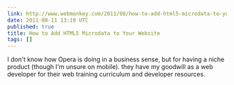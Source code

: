 ```yaml
---
link: http://www.webmonkey.com/2011/08/how-to-add-html5-microdata-to-your-website/
date: 2011-08-11 13:19 UTC
published: true
title: How to Add HTML5 Microdata to Your Website
tags: []
---
```


I don't know how Opera is doing in a business sense, but for having a niche product (though I'm unsure on mobile). they have my goodwill as a web developer for their web training curriculum and developer resources.
